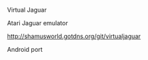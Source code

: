 Virtual Jaguar

Atari Jaguar emulator

http://shamusworld.gotdns.org/git/virtualjaguar

Android port